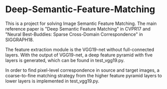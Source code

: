 # Deep-Semantic-Feature-Matching
This is a project for solving Image Semantic Feature Matching. The main reference paper is "Deep Semantic Feature Matching" in CVPR17
and "Neural Best-Buddies: Sparse Cross-Domain Correspondence" in SIGGRAPH18.

The feature extraction module is the VGG19-net without full-connected layers. With the output of VGG19-net, a deep feature pyramid with five layers is generated, which can be found in test_vgg19.py.

In order to find pixel-level correspondence in source and target images, a coarse-to-fine matching strategy from the higher feature pyramid layers to lower layers is implemented in test_vgg19.py.
